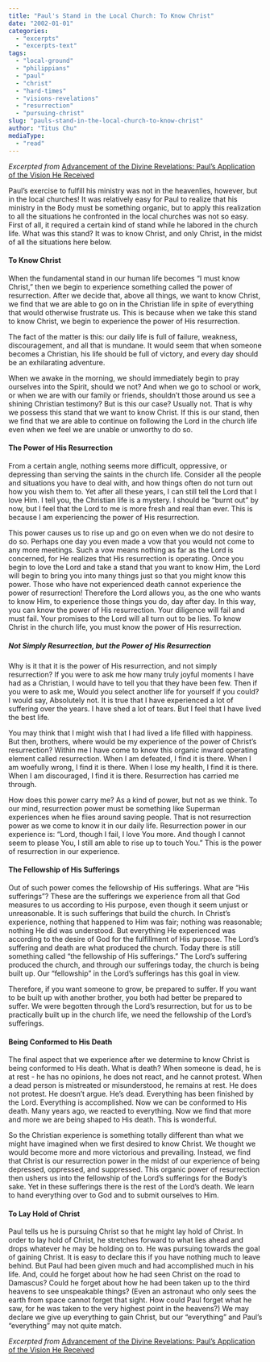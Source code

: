 ```yaml
---
title: "Paul's Stand in the Local Church: To Know Christ"
date: "2002-01-01"
categories: 
  - "excerpts"
  - "excerpts-text"
tags: 
  - "local-ground"
  - "philippians"
  - "paul"
  - "christ"
  - "hard-times"
  - "visions-revelations"
  - "resurrection"
  - "pursuing-christ"
slug: "pauls-stand-in-the-local-church-to-know-christ"
author: "Titus Chu"
mediaType: 
  - "read"
---
```


_Excerpted from_ [Advancement of the Divine Revelations: Paul’s Application of the Vision He Received](https://www.asweetsavor.org/advancement-of-the-divine-revelations-pauls-application-of-the-vision-he-received/)

Paul’s exercise to fulfill his ministry was not in the heavenlies, however, but in the local churches! It was relatively easy for Paul to realize that his ministry in the Body must be something organic, but to apply this realization to all the situations he confronted in the local churches was not so easy. First of all, it required a certain kind of stand while he labored in the church life. What was this stand? It was to know Christ, and only Christ, in the midst of all the situations here below.

#### To Know Christ

When the fundamental stand in our human life becomes “I must know Christ,” then we begin to experience something called the power of resurrection. After we decide that, above all things, we want to know Christ, we find that we are able to go on in the Christian life in spite of everything that would otherwise frustrate us. This is because when we take this stand to know Christ, we begin to experience the power of His resurrection.

The fact of the matter is this: our daily life is full of failure, weakness, discouragement, and all that is mundane. It would seem that when someone becomes a Christian, his life should be full of victory, and every day should be an exhilarating adventure.

When we awake in the morning, we should immediately begin to pray ourselves into the Spirit, should we not? And when we go to school or work, or when we are with our family or friends, shouldn’t those around us see a shining Christian testimony? But is this our case? Usually not. That is why we possess this stand that we want to know Christ. If this is our stand, then we find that we are able to continue on following the Lord in the church life even when we feel we are unable or unworthy to do so.

#### The Power of His Resurrection

From a certain angle, nothing seems more difficult, oppressive, or depressing than serving the saints in the church life. Consider all the people and situations you have to deal with, and how things often do not turn out how you wish them to. Yet after all these years, I can still tell the Lord that I love Him. I tell you, the Christian life is a mystery. I should be “burnt out” by now, but I feel that the Lord to me is more fresh and real than ever. This is because I am experiencing the power of His resurrection.

This power causes us to rise up and go on even when we do not desire to do so. Perhaps one day you even made a vow that you would not come to any more meetings. Such a vow means nothing as far as the Lord is concerned, for He realizes that His resurrection is operating. Once you begin to love the Lord and take a stand that you want to know Him, the Lord will begin to bring you into many things just so that you might know this power. Those who have not experienced death cannot experience the power of resurrection! Therefore the Lord allows you, as the one who wants to know Him, to experience those things you do, day after day. In this way, you can know the power of His resurrection. Your diligence will fail and must fail. Your promises to the Lord will all turn out to be lies. To know Christ in the church life, you must know the power of His resurrection.

##### Not Simply Resurrection, but the Power of His Resurrection

Why is it that it is the power of His resurrection, and not simply resurrection? If you were to ask me how many truly joyful moments I have had as a Christian, I would have to tell you that they have been few. Then if you were to ask me, Would you select another life for yourself if you could? I would say, Absolutely not. It is true that I have experienced a lot of suffering over the years. I have shed a lot of tears. But I feel that I have lived the best life.

You may think that I might wish that I had lived a life filled with happiness. But then, brothers, where would be my experience of the power of Christ’s resurrection? Within me I have come to know this organic inward operating element called resurrection. When I am defeated, I find it is there. When I am woefully wrong, I find it is there. When I lose my health, I find it is there. When I am discouraged, I find it is there. Resurrection has carried me through.

How does this power carry me? As a kind of power, but not as we think. To our mind, resurrection power must be something like Superman experiences when he flies around saving people. That is not resurrection power as we come to know it in our daily life. Resurrection power in our experience is: “Lord, though I fail, I love You more. And though I cannot seem to please You, I still am able to rise up to touch You.” This is the power of resurrection in our experience.

#### The Fellowship of His Sufferings

Out of such power comes the fellowship of His sufferings. What are “His sufferings”? These are the sufferings we experience from all that God measures to us according to His purpose, even though it seem unjust or unreasonable. It is such sufferings that build the church. In Christ’s experience, nothing that happened to Him was fair; nothing was reasonable; nothing He did was understood. But everything He experienced was according to the desire of God for the fulfillment of His purpose. The Lord’s suffering and death are what produced the church. Today there is still something called “the fellowship of His sufferings.” The Lord’s suffering produced the church, and through our sufferings today, the church is being built up. Our “fellowship” in the Lord’s sufferings has this goal in view.

Therefore, if you want someone to grow, be prepared to suffer. If you want to be built up with another brother, you both had better be prepared to suffer. We were begotten through the Lord’s resurrection, but for us to be practically built up in the church life, we need the fellowship of the Lord’s sufferings.

#### Being Conformed to His Death

The final aspect that we experience after we determine to know Christ is being conformed to His death. What is death? When someone is dead, he is at rest - he has no opinions, he does not react, and he cannot protest. When a dead person is mistreated or misunderstood, he remains at rest. He does not protest. He doesn’t argue. He’s dead. Everything has been finished by the Lord. Everything is accomplished. Now we can be conformed to His death. Many years ago, we reacted to everything. Now we find that more and more we are being shaped to His death. This is wonderful.

So the Christian experience is something totally different than what we might have imagined when we first desired to know Christ. We thought we would become more and more victorious and prevailing. Instead, we find that Christ is our resurrection power in the midst of our experience of being depressed, oppressed, and suppressed. This organic power of resurrection then ushers us into the fellowship of the Lord’s sufferings for the Body’s sake. Yet in these sufferings there is the rest of the Lord’s death. We learn to hand everything over to God and to submit ourselves to Him.

#### To Lay Hold of Christ

Paul tells us he is pursuing Christ so that he might lay hold of Christ. In order to lay hold of Christ, he stretches forward to what lies ahead and drops whatever he may be holding on to. He was pursuing towards the goal of gaining Christ. It is easy to declare this if you have nothing much to leave behind. But Paul had been given much and had accomplished much in his life. And, could he forget about how he had seen Christ on the road to Damascus? Could he forget about how he had been taken up to the third heavens to see unspeakable things? (Even an astronaut who only sees the earth from space cannot forget that sight. How could Paul forget what he saw, for he was taken to the very highest point in the heavens?) We may declare we give up everything to gain Christ, but our “everything” and Paul’s “everything” may not quite match.

_Excerpted from_ [Advancement of the Divine Revelations: Paul’s Application of the Vision He Received](https://www.asweetsavor.org/advancement-of-the-divine-revelations-pauls-application-of-the-vision-he-received/)
